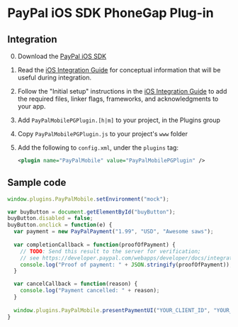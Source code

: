 # PayPal iOS SDK PhoneGap Plug-in


Integration
-----------
0. Download the [PayPal iOS SDK](https://github.com/paypal/PayPal-iOS-SDK)
1. Read the [iOS Integration Guide](https://developer.paypal.com/webapps/developer/docs/integration/mobile/ios-integration-guide/) for
   conceptual information that will be useful during integration.
2. Follow the "Initial setup" instructions in the [iOS Integration Guide](https://developer.paypal.com/webapps/developer/docs/integration/mobile/ios-integration-guide/) to add the
   required files, linker flags, frameworks, and acknowledgments to your app.
3. Add `PayPalMobilePGPlugin.[h|m]` to your project, in the Plugins group
4. Copy `PayPalMobilePGPlugin.js` to your project's `www` folder   
5. Add the following to `config.xml`, under the `plugins` tag:
    
    ```xml
    <plugin name="PayPalMobile" value="PayPalMobilePGPlugin" />
    ```

Sample code
-----------

```javascript
window.plugins.PayPalMobile.setEnvironment("mock");

var buyButton = document.getElementById("buyButton");
buyButton.disabled = false;
buyButton.onclick = function(e) {
  var payment = new PayPalPayment("1.99", "USD", "Awesome saws");
  
  var completionCallback = function(proofOfPayment) {
    // TODO: Send this result to the server for verification;
    // see https://developer.paypal.com/webapps/developer/docs/integration/mobile/verify-mobile-payment/ for details.
    console.log("Proof of payment: " + JSON.stringify(proofOfPayment));
  }

  var cancelCallback = function(reason) {
    console.log("Payment cancelled: " + reason);
  }
  
  window.plugins.PayPalMobile.presentPaymentUI("YOUR_CLIENT_ID", "YOUR_PAYPAL_EMAIL_ADDRESS", "someuser@somedomain.com", payment, completionCallback, cancelCallback);
}
```
